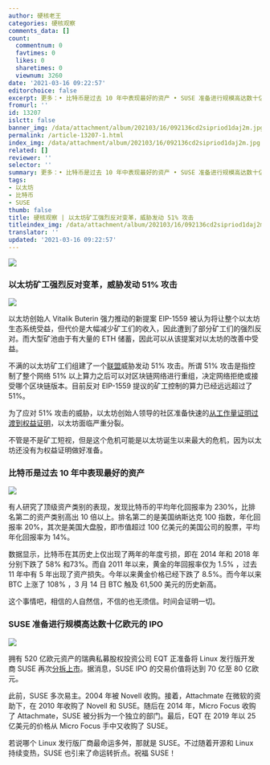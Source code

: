 ```yaml
---
author: 硬核老王
categories: 硬核观察
comments_data: []
count:
  commentnum: 0
  favtimes: 0
  likes: 0
  sharetimes: 0
  viewnum: 3260
date: '2021-03-16 09:22:57'
editorchoice: false
excerpt: 更多：• 比特币是过去 10 年中表现最好的资产 • SUSE 准备进行规模高达数十亿欧元的 IPO
fromurl: ''
id: 13207
islctt: false
banner_img: /data/attachment/album/202103/16/092136cd2sipriod1daj2m.jpg
permalink: /article-13207-1.html
index_img: /data/attachment/album/202103/16/092136cd2sipriod1daj2m.jpg
related: []
reviewer: ''
selector: ''
summary: 更多：• 比特币是过去 10 年中表现最好的资产 • SUSE 准备进行规模高达数十亿欧元的 IPO
tags:
- 以太坊
- 比特币
- SUSE
thumb: false
title: 硬核观察 | 以太坊矿工强烈反对变革，威胁发动 51% 攻击
titleindex_img: /data/attachment/album/202103/16/092136cd2sipriod1daj2m.jpg
translator: ''
updated: '2021-03-16 09:22:57'
---
```


![](/data/attachment/album/202103/16/092136cd2sipriod1daj2m.jpg)


### 以太坊矿工强烈反对变革，威胁发动 51% 攻击


![](/data/attachment/album/202103/16/092147tbefjembo0iwtf5p.png)


以太坊创始人 Vitalik Buterin 强力推动的新提案 EIP-1559 被认为将让整个以太坊生态系统受益，但代价是大幅减少矿工们的收入，因此遭到了部分矿工们的强烈反对。而大型矿池由于有大量的 ETH 储蓄，因此可以从该提案对以太坊的改善中受益。


不满的以太坊矿工们组建了一个[联盟](https://stopeip1559.org/ "https://stopeip1559.org/")威胁发动 51% 攻击。所谓 51% 攻击是指控制了整个网络 51% 以上算力之后可以对区块链网络进行重组，决定网络拒绝或接受哪个区块链版本。目前反对 EIP-1559 提议的矿工控制的算力已经远远超过了 51%。


为了应对 51% 攻击的威胁，以太坊创始人领导的社区准备快速的[从工作量证明过渡到权益证明](https://our.status.im/vitalik-escalates-eth-2-0-merge-as-miners-plan-a-51-attack/ "https://our.status.im/vitalik-escalates-eth-2-0-merge-as-miners-plan-a-51-attack/")，以太坊面临严重分裂。


不管是不是矿工短视，但是这个危机可能是以太坊诞生以来最大的危机，因为以太坊还没有为权益证明做好准备。


### 比特币是过去 10 年中表现最好的资产


![](/data/attachment/album/202103/16/092214h1yn1zfri10kky6f.jpg)


有人研究了顶级资产类别的表现，发现比特币的平均年化回报率为 230%，比排名第二的资产类别高出 10 倍以上。排名第二的是美国纳斯达克 100 指数，年化回报率 20%，其次是美国大盘股，即市值超过 100 亿美元的美国公司的股票，平均年化回报率为 14%。


数据显示，比特币在其历史上仅出现了两年的年度亏损，即在 2014 年和 2018 年分别下跌了 58% 和73%。而自 2011 年以来，黄金的年回报率仅为 1.5% ，过去 11 年中有 5 年出现了资产损失。今年以来黄金价格已经下跌了 8.5%。而今年以来 BTC 上涨了 108% ，3 月 14 日 BTC 触及 61,500 美元的历史新高。


这个事情吧，相信的人自然信，不信的也无须信。时间会证明一切。


### SUSE 准备进行规模高达数十亿欧元的 IPO


![](/data/attachment/album/202103/16/092225zyxkyt3gkxztkky3.jpg)


拥有 520 亿欧元资产的瑞典私募股权投资公司 EQT 正准备将 Linux 发行版开发商 SUSE 再次[分拆上市](https://www.zdnet.com/article/suse-prepares-for-multi-billion-euro-ipo/ "https://www.zdnet.com/article/suse-prepares-for-multi-billion-euro-ipo/")。据消息，SUSE IPO 的交易价值将达到 70 亿至 80 亿欧元。


此前，SUSE 多次易主。2004 年被 Novell 收购。接着，Attachmate 在微软的资助下，在 2010 年收购了 Novell 和 SUSE。随后在 2014 年，Micro Focus 收购了 Attachmate，SUSE 被分拆为一个独立的部门。最后，EQT 在 2019 年以 25 亿美元的价格从 Micro Focus 手中又收购了 SUSE。


若说哪个 Linux 发行版厂商最命运多舛，那就是 SUSE。不过随着开源和 Linux 持续变热，SUSE 也引来了命运转折点。祝福 SUSE！